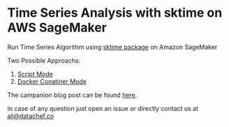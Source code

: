 # Time Series Analysis with sktime on AWS SageMaker
Run Time Series Algorithm using [sktime package](https://github.com/alan-turing-institute/sktime) on Amazon SageMaker

Two Possible Approachs:
1. [Script Mode](https://github.com/myprogrammerpersonality/SKTime-on-SageMaker/tree/main/Script-Mode)
2. [Docker Conatiner Mode](https://github.com/myprogrammerpersonality/SKTime-on-SageMaker/tree/main/Docker-Mode)

The campanion blog post can be found [here](https://datachef.co/blog/ts-analysis-sktime-sagemaker/).

In case of any question just open an issue or directly contact us at ali@datachef.co